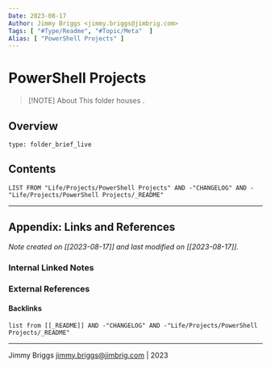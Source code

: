 ```yaml
---
Date: 2023-08-17
Author: Jimmy Briggs <jimmy.briggs@jimbrig.com>
Tags: [ "#Type/Readme", "#Topic/Meta"  ]
Alias: [ "PowerShell Projects" ]
---
```


# PowerShell Projects

> [!NOTE] About
> This folder houses .

## Overview


```ccard
type: folder_brief_live
```
 

## Contents

```dataview
LIST FROM "Life/Projects/PowerShell Projects" AND -"CHANGELOG" AND -"Life/Projects/PowerShell Projects/_README"
```

***

## Appendix: Links and References

*Note created on [[2023-08-17]] and last modified on [[2023-08-17]].*

### Internal Linked Notes

### External References

#### Backlinks

```dataview
list from [[_README]] AND -"CHANGELOG" AND -"Life/Projects/PowerShell Projects/_README"
```


***

Jimmy Briggs <jimmy.briggs@jimbrig.com> | 2023
